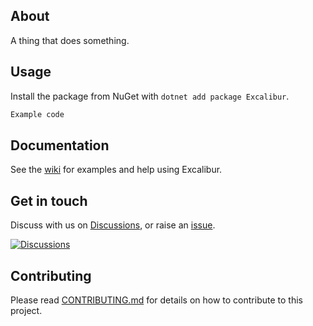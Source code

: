 ﻿## About

A thing that does something.

## Usage
Install the package from NuGet with `dotnet add package Excalibur`.

```csharp
Example code
```

## Documentation
See the [wiki](https://github.com/robertcoltheart/excalibur/wiki) for examples and help using Excalibur.

## Get in touch
Discuss with us on [Discussions](https://github.com/robertcoltheart/excalibur/discussions), or raise an [issue](https://github.com/robertcoltheart/excalibur/issues).

[![Discussions](https://img.shields.io/badge/DISCUSS-ON%20GITHUB-yellow?style=for-the-badge)](https://github.com/robertcoltheart/excalibur/discussions)

## Contributing
Please read [CONTRIBUTING.md](CONTRIBUTING.md) for details on how to contribute to this project.
